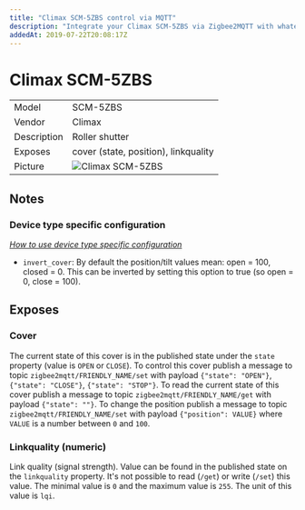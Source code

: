 ```yaml
---
title: "Climax SCM-5ZBS control via MQTT"
description: "Integrate your Climax SCM-5ZBS via Zigbee2MQTT with whatever smart home infrastructure you are using without the vendors bridge or gateway."
addedAt: 2019-07-22T20:08:17Z
---
```


<!-- !!!! -->
<!-- ATTENTION: This file is auto-generated through docgen! -->
<!-- You can only edit the "## Notes"-Section. -->
<!-- !!!! -->

# Climax SCM-5ZBS

|     |     |
|-----|-----|
| Model | SCM-5ZBS  |
| Vendor  | Climax  |
| Description | Roller shutter |
| Exposes | cover (state, position), linkquality |
| Picture | ![Climax SCM-5ZBS](https://psi-4ward.github.io/zigbee2mqtt.io/images/devices/SCM-5ZBS.jpg) |


## Notes

### Device type specific configuration
*[How to use device type specific configuration](../guide/configuration/#device-specific-configuration)*

* `invert_cover`: By default the position/tilt values mean: open = 100, closed = 0. This can be inverted by setting this option to true (so open = 0, close = 100).



## Exposes

### Cover 
The current state of this cover is in the published state under the `state` property (value is `OPEN` or `CLOSE`).
To control this cover publish a message to topic `zigbee2mqtt/FRIENDLY_NAME/set` with payload `{"state": "OPEN"}`, `{"state": "CLOSE"}`, `{"state": "STOP"}`.
To read the current state of this cover publish a message to topic `zigbee2mqtt/FRIENDLY_NAME/get` with payload `{"state": ""}`.
To change the position publish a message to topic `zigbee2mqtt/FRIENDLY_NAME/set` with payload `{"position": VALUE}` where `VALUE` is a number between `0` and `100`.

### Linkquality (numeric)
Link quality (signal strength).
Value can be found in the published state on the `linkquality` property.
It's not possible to read (`/get`) or write (`/set`) this value.
The minimal value is `0` and the maximum value is `255`.
The unit of this value is `lqi`.

